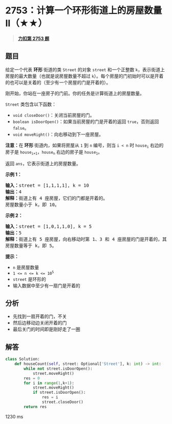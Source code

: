 # 2753：计算一个环形街道上的房屋数量 II（★★）


> <u>**[力扣第 2753 题](https://leetcode.cn/problems/count-houses-in-a-circular-street-ii/)**</u>

## 题目

<p>给定一个代表 <strong>环形 </strong>街道的类 <code>Street</code> 的对象 <code>street</code> 和一个正整数 <code>k</code>，表示街道上房屋的最大数量（也就是说房屋数量不超过 <code>k</code>）。每个房屋的门初始时可以是开着的也可以是关着的（至少有一个房屋的门是开着的）。</p>

<p>刚开始，你站在一座房子的门前。你的任务是计算街道上的房屋数量。</p>

<p><code>Street</code> 类包含以下函数：</p>

<ul>
<li><code>void closeDoor()</code>：关闭当前房屋的门。</li>
<li><code>boolean isDoorOpen()</code>：如果当前房屋的门是开着的返回 <code>true</code>，否则返回 <code>false</code>。</li>
<li><code>void moveRight()</code>：向右移动到下一座房屋。</li>
</ul>

<p><strong>注意：</strong>在<strong> 环形 </strong>街道内，如果将房屋从 <code>1</code> 到 <code>n</code> 编号，则当 <code>i &lt; n</code> 时 <code>house<sub>i</sub></code> 右边的房子是 <code>house<sub>i+1</sub></code>，<code>house<sub>n</sub></code> 右边的房子是 <code>house<sub>1</sub></code>。</p>

<p>返回 <code>ans</code>，它表示街道上的房屋数量。</p>



<p><strong>示例 1：</strong></p>

<pre>
<b>输入：</b>street = [1,1,1,1], k = 10
<b>输出：</b>4
<b>解释：</b>街道上有 4 座房屋，它们的门都是开着的。
房屋数量小于 k，即 10。</pre>

<p><strong>示例 2：</strong></p>

<pre>
<b>输入：</b>street = [1,0,1,1,0], k = 5
<b>输出：</b>5
<strong>解释：</strong>街道上有 5 座房屋，向右移动时第 1、3 和 4 座房屋的门是开着的，其余的门都是关着的。
房屋数量等于 k，即 5。
</pre>



<p><strong>提示：</strong></p>

<ul>
<li><code>n</code> 是房屋数量</li>
<li><code>1 &lt;= n &lt;= k &lt;= 10<sup>5</sup></code></li>
<li><code>street</code> 是环形的</li>
<li>输入数据中至少有一扇门是开着的</li>
</ul>




## 分析

- 先找到一扇开着的门，不关
- 然后边移动边关闭开着的门
- 最后关门的时间即是刚好走了一圈

## 解答


```python
class Solution:
    def houseCount(self, street: Optional['Street'], k: int) -> int:
        while not street.isDoorOpen():
            street.moveRight()
        res = 0
        for i in range(1,k+1):
            street.moveRight()
            if street.isDoorOpen():
                res = i
                street.closeDoor()
        return res
```
1230 ms

